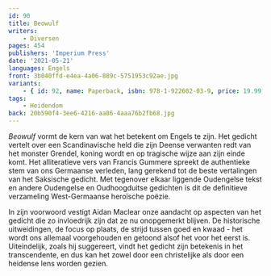 ```yaml
---
id: 90
title: Beowulf
writers:
    - Diversen
pages: 454
publishers: 'Imperium Press'
date: '2021-05-21'
languages: Engels
front: 3b040ffd-e4ea-4a06-889c-5751953c92ae.jpg
variants:
    - { id: 92, name: Paperback, isbn: 978-1-922602-03-9, price: 19.99, out_of_stock: 0 }
tags:
    - Heidendom
back: 20b590f4-3ee6-4216-aa86-4aaa76b2fb68.jpg
---
```


*Beowulf* vormt de kern van wat het betekent om Engels te zijn. Het gedicht vertelt over een Scandinavische held die zijn Deense verwanten redt van het monster Grendel, koning wordt en op tragische wijze aan zijn einde komt. Het alliteratieve vers van Francis Gummere spreekt de authentieke stem van ons Germaanse verleden, lang gerekend tot de beste vertalingen van het Saksische gedicht. Met tegenover elkaar liggende Oudengelse tekst en andere Oudengelse en Oudhoogduitse gedichten is dit de definitieve verzameling West-Germaanse heroïsche poëzie.

In zijn voorwoord vestigt Aidan Maclear onze aandacht op aspecten van het gedicht die zo invloedrijk zijn dat ze nu onopgemerkt blijven. De historische uitweidingen, de focus op plaats, de strijd tussen goed en kwaad - het wordt ons allemaal voorgehouden en getoond alsof het voor het eerst is. Uiteindelijk, zoals hij suggereert, vindt het gedicht zijn betekenis in het transcendente, en dus kan het zowel door een christelijke als door een heidense lens worden gezien.
